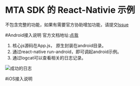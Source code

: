 # MTA SDK 的 React-Nativie 示例
不包含完整的功能，如果有需要官方协助增加功能，请提交[Issue](https://github.com/xingePush/mta-react-native/issues)

#Android接入说明 
官方文档地址:[点我](http://docs.developer.qq.com/mta/fast_access/android.html)  
1. 核心js源码在App.js， 原生封装在android目录。
2. 通过react-native run-android，即可调起android示例。
3. 通过logcat可以查看相关的日志记录。

![成功的日志](https://github.com/xingePush/mta-react-native/blob/master/doc/success.png)

#iOS接入说明
